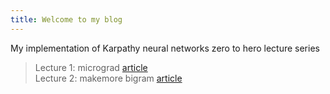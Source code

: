 ```yaml
---
title: Welcome to my blog
---
```


My implementation of Karpathy neural networks zero to hero lecture series
> Lecture 1: micrograd [article](https://nbviewer.org/github.com/chizkidd/Karpathy-Neural-Networks-Zero-to-Hero/blob/main/001_micrograd/micrograd.ipynb)<br>
> Lecture 2: makemore bigram [article](https://nbviewer.org/github/chizkidd/Karpathy-Neural-Networks-Zero-to-Hero/blob/main/002_makemore_Bigrams/makemore_Bigrams.ipynb)
